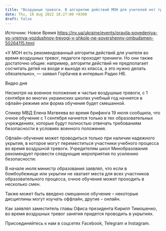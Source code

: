 ```yaml
---
title: "Воздушные тревоги. В алгоритме действий МОН для учителей нет требования считать детей на входе и выходе из класса — образовательный омбудсмен"
date: Thu, 18 Aug 2022 18:27:00 +0300
draft: false
---
```

Источник: Новое Время https://nv.ua/ukraine/events/pravila-povedeniya-vo-vremya-vozdushnoy-trevogi-v-shkole-ne-sovershenny-ombudsmen-50264115.html


«У МОН есть рекомендованный алгоритм действий для учителя во время воздушных тревог, педагоги проходят тренинги. Но они также достаточно общие: например, алгоритм действий не предполагает сосчитать детей на входе и выходе из класса, а это нужно делать обязательно», — заявил Горбачев в интервью Радио НВ.

 Видео дня   

Несмотря на военное положение и частые воздушные тревоги, с 1 сентября во многих украинских школах учебный год начнется в офлайн-режиме или форма обучения будет смешанной.

Спикер МВД Елена Матвеева во время брифинга 19 июля сообщила, что очное обучение с 1 сентября начнется только в тех образовательных учреждениях, которые будут полностью отвечать требованиям безопасности в условиях военного положения.

Офлайн-обучение может проводиться только при наличии надежного укрытия, в которое могут переместиться участники учебного процесса во время воздушной тревоги. Учредителям школ Минобразования рекомендует провести следующие мероприятия по усилению безопасности:

В начале июля министр образования заявлял, что если в бомбоубежище или укрытии не хватает места для всех участников образовательного процесса, очное обучение может проходить в несколько смен.

Также может быть введено смешанное обучение – некоторые дисциплины могут изучать оффлайн, другие – онлайн.

Как заявлял заместитель главы Офиса президента Кирилл Тимошенко, во время воздушных тревог занятия придется проводить в укрытиях.

Присоединяйтесь к нам в соцсетях Facebook, Telegram и Instagram.

